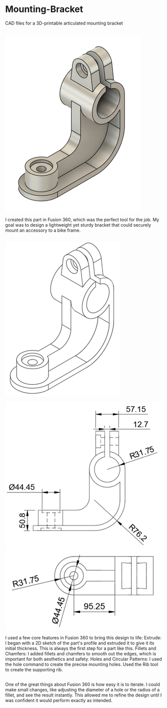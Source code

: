 # Mounting-Bracket
CAD files for a 3D-printable articulated mounting bracket

## 
![Part](part.png)

I created this part in Fusion 360, which was the perfect tool for the job. My goal was to design a lightweight yet sturdy bracket that could securely mount an accessory to a bike frame.

## 
![Drawing](iso.png)

![front](front.png)
![top](top.png)

I used a few core features in Fusion 360 to bring this design to life: 
  Extrude: I began with a 2D sketch of the part's profile and extruded it to give it its initial thickness. This is always the first step for a part like this.
  Fillets and Chamfers: I added fillets and chamfers to smooth out the edges, which is important for both aesthetics and safety.
  Holes and Circular Patterns: I used the hole command to create the precise mounting holes.
  Used the Rib tool to create the supporting rib.

## 
One of the great things about Fusion 360 is how easy it is to iterate. I could make small changes, like adjusting the diameter of a hole or the radius of a fillet, and see the result instantly. This allowed me to refine the design until I was confident it would perform exactly as intended.
